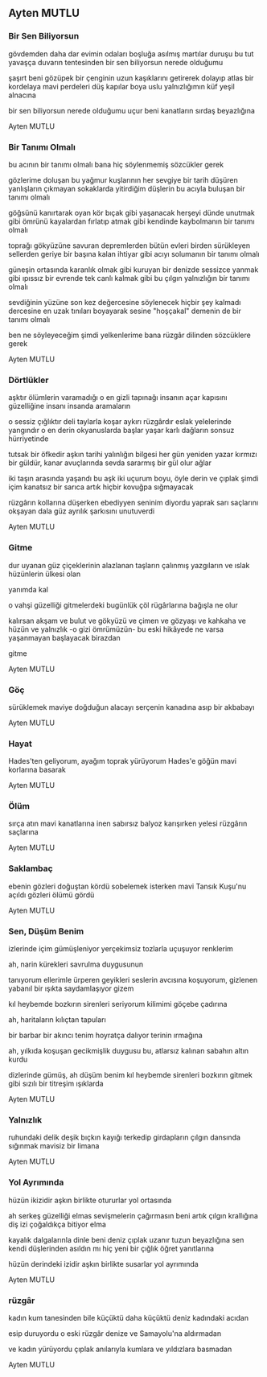 ## Ayten MUTLU

### Bir Sen Biliyorsun

gövdemden daha dar evimin odaları
boşluğa asılmış martılar duruşu bu
tut yavaşça duvarın tentesinden
bir sen biliyorsun nerede olduğumu

şaşırt beni
gözüpek bir çenginin uzun kaşıklarını
getirerek dolayıp atlas bir kordelaya
mavi perdeleri düş kapılar boya
uslu yalnızlığımın
küf yeşil alnacına

bir sen biliyorsun nerede olduğumu
uçur beni kanatların sırdaş beyazlığına

Ayten MUTLU

### Bir Tanımı Olmalı

bu acının bir tanımı olmalı
bana hiç söylenmemiş sözcükler gerek

gözlerime doluşan bu yağmur kuşlarının
her sevgiye bir tarih düşüren yanlışların
çıkmayan sokaklarda yitirdiğim düşlerin
bu acıyla buluşan bir tanımı olmalı

göğsünü kanırtarak oyan kör bıçak gibi
yaşanacak herşeyi dünde unutmak gibi
ömrünü kayalardan fırlatıp atmak gibi
kendinde kaybolmanın bir tanımı olmalı

toprağı gökyüzüne savuran depremlerden
bütün evleri birden sürükleyen sellerden
geriye bir başına kalan ihtiyar gibi
acıyı solumanın bir tanımı olmalı

güneşin ortasında karanlık olmak gibi
kuruyan bir denizde sessizce yanmak gibi
ıpıssız bir evrende tek canlı kalmak gibi
bu çılgın yalnızlığın bir tanımı olmalı

sevdiğinin yüzüne son kez değercesine
söylenecek hiçbir şey kalmadı dercesine
en uzak tınıları boyayarak sesine
"hoşçakal" demenin de bir tanımı olmalı

ben ne söyleyeceğim şimdi yelkenlerime
bana rüzgâr dilinden sözcüklere gerek

Ayten MUTLU

### Dörtlükler

aşktır ölümlerin varamadığı
o en gizli tapınağı insanın
açar kapısını güzelliğine
insanı insanda aramaların





o sessiz çığlıktır deli taylarla koşar
aykırı rüzgârdır eslak yelelerinde
yangındır o en derin okyanuslarda başlar
yaşar karlı dağların sonsuz hürriyetinde





tutsak bir öfkedir aşkın tarihi
yalınlığın bilgesi her gün yeniden yazar
kırmızı bir güldür, kanar avuçlarında
sevda sararmış bir gül olur ağlar





iki taşın arasında yaşandı bu aşk
iki uçurum boyu, öyle derin ve çıplak
şimdi içim kanatsız bir sarıca
artık hiçbir kovuğpa sığmayacak





rüzgârın kollarına düşerken
ebediyyen seninim diyordu yaprak
sarı saçlarını okşayan dala
güz ayrılık şarkısını unutuverdi

Ayten MUTLU

### Gitme

dur
uyanan güz çiçeklerinin
alazlanan taşların
çalınmış yazgıların ve ıslak hüzünlerin
ülkesi olan

yanımda kal

o vahşi güzelliği gitmelerdeki
bugünlük
çöl rügârlarına bağışla ne olur

kalırsan
akşam ve bulut ve gökyüzü ve çimen
ve gözyaşı ve kahkaha ve hüzün
ve yalnızlık
        -o gizi ömrümüzün-
bu eski hikâyede ne varsa yaşanmayan
başlayacak birazdan

gitme

Ayten MUTLU

### Göç

sürüklemek maviye doğduğun alacayı
serçenin kanadına
asıp bir akbabayı

Ayten MUTLU

### Hayat

Hades'ten geliyorum, ayağım toprak
yürüyorum Hades'e
göğün mavi korlarına basarak

Ayten MUTLU

### Ölüm

sırça atın mavi kanatlarına
inen sabırsız balyoz
karışırken yelesi rüzgârın saçlarına

Ayten MUTLU

### Saklambaç

ebenin gözleri doğuştan kördü
sobelemek isterken mavi Tansık Kuşu'nu
açıldı gözleri ölümü gördü

Ayten MUTLU

### Sen, Düşüm Benim

izlerinde içim gümüşleniyor
yerçekimsiz tozlarla uçuşuyor renklerim

ah, narin kürekleri savrulma duygusunun

tanıyorum ellerimle ürperen geyikleri
seslerin avcısına koşuyorum, gizlenen
yabanıl bir ışıkta saydamlaşıyor gizem

kıl heybemde bozkırın sirenleri
seriyorum kilimimi göçebe çadırına

ah, haritaların kılıçtan tapuları

bir barbar bir akıncı tenim
hoyratça dalıyor terinin ırmağına

ah, yılkıda koşuşan gecikmişlik duygusu
bu, atlarsız kalınan sabahın altın kurdu

dizlerinde gümüş, ah düşüm benim
kıl heybemde sirenleri bozkırın
gitmek gibi sızılı bir titreşim ışıklarda

Ayten MUTLU

### Yalnızlık

ruhundaki delik deşik bıçkın kayığı
terkedip girdapların çılgın dansında
sığınmak mavisiz bir limana

Ayten MUTLU

### Yol Ayrımında

hüzün ikizidir aşkın
birlikte otururlar yol ortasında

ah serkeş güzelliği elmas sevişmelerin
çağırmasın beni artık çılgın krallığına
diş izi çoğaldıkça bitiyor elma

kayalık dalgalarınla dinle beni
deniz çıplak uzanır tuzun beyazlığına
sen kendi düşlerinden asıldın mı hiç
yeni bir çığlık öğret yanıtlarına

hüzün derindeki izidir aşkın
birlikte susarlar yol ayrımında

Ayten MUTLU

### rüzgâr

kadın kum tanesinden bile küçüktü
daha küçüktü deniz kadındaki acıdan

esip duruyordu o eski rüzgâr
denize ve Samayolu'na aldırmadan

ve kadın yürüyordu çıplak anılarıyla
kumlara ve yıldızlara basmadan

Ayten MUTLU
